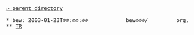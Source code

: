 <pre>
  <a href="../">&#x21b5; parent directory</a>
  
  * bew: 2003-01-23T∅∅:∅∅:∅∅&#x0009;&#x0009;bew∅∅∅/&#x0009;&#x0009;org,w3)
  ** <a href="TR">TR</a>
</pre>
